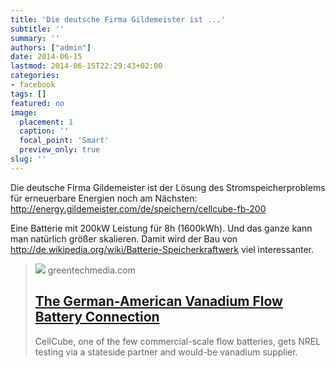 ```yaml
---
title: 'Die deutsche Firma Gildemeister ist ...'
subtitle: ''
summary: ''
authors: ["admin"]
date: 2014-06-15
lastmod: 2014-06-15T22:29:43+02:00
categories:
- facebook
tags: []
featured: no
image:
  placement: 1
  caption: ''
  focal_point: 'Smart'
  preview_only: true
slug: ''
---
```

Die deutsche Firma Gildemeister ist der Lösung des Stromspeicherproblems für erneuerbare Energien noch am Nächsten: http://energy.gildemeister.com/de/speichern/cellcube-fb-200  

Eine Batterie mit 200kW Leistung für 8h (1600kWh). Und das ganze kann man natürlich größer skalieren. Damit wird der Bau von http://de.wikipedia.org/wiki/Batterie-Speicherkraftwerk  viel interessanter.
> [![](https://www.greentechmedia.com/assets/content/cache/made/assets/content/cache/remote/https_assets.greentechmedia.com/content/images/articles/Cellcube_BrochureDoubleShot_500_362_80.jpg)](http://www.greentechmedia.com/articles/read/the-german-american-vanadium-flow-battery-connection)
> greentechmedia.com
> ## [The German-American Vanadium Flow Battery Connection](http://www.greentechmedia.com/articles/read/the-german-american-vanadium-flow-battery-connection)
>
>CellCube, one of the few commercial-scale flow batteries, gets NREL testing via a stateside partner and would-be vanadium supplier.

